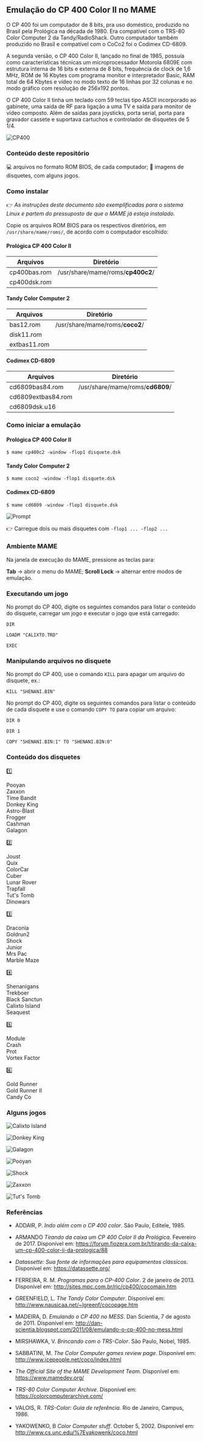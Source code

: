 ## Emulação do CP 400 Color II no MAME

O CP 400 foi um computador de 8 bits, pra uso doméstico, produzido no Brasil pela Prológica na década de 1980. Era compatível com o TRS-80 Color Computer 2 da Tandy/RadioShack. Outro computador também produzido no Brasil e compatível com o CoCo2 foi o Codimex CD-6809.

A segunda versão, o CP 400 Color II, lançado no final de 1985, possuía como características técnicas um microprocessador Motorola 6809E com estrutura interna de 16 bits e externa de 8 bits, frequência de clock de 1,6 MHz, ROM de 16 Kbytes com programa monitor e interpretador Basic, RAM total de 64 Kbytes e vídeo no modo texto de 16 linhas por 32 colunas e no modo gráfico com resolução de 256x192 pontos.

O CP 400 Color II tinha um teclado com 59 teclas tipo ASCII incorporado ao gabinete, uma saída de RF para ligação a uma TV e saída para monitor de vídeo composto. Além de saídas para joysticks, porta serial, porta para gravador cassete e suportava cartuchos e controlador de disquetes de 5 1/4.

![CP400](img/cp400-caixa.jpg?raw=true)

### Conteúdo deste repositório

:computer: arquivos no formato ROM BIOS, de cada computador;
:floppy_disk: imagens de disquetes, com alguns jogos.

### Como instalar

:point_right: *As instruções deste documento são exemplificadas para o sistema Linux e partem do pressuposto de que o MAME já esteja instalado.*

Copie os arquivos ROM BIOS para os respectivos diretórios, em `/usr/share/mame/roms/`, de acordo com o computador escolhido:

#### Prológica CP 400 Color II

| Arquivos     | Diretório                     |
| ------------ | ----------------------------- |
| cp400bas.rom | /usr/share/mame/roms/**cp400c2**/ |
| cp400dsk.rom |                               |

#### Tandy Color Computer 2

| Arquivos     | Diretório                   |
| ------------ | --------------------------- |
| bas12.rom    | /usr/share/mame/roms/**coco2**/ |
| disk11.rom   |                             |
| extbas11.rom |                             |

#### Codimex CD-6809

| Arquivos           | Diretório                    |
| ------------------ | ---------------------------- |
| cd6809bas84.rom    | /usr/share/mame/roms/**cd6809**/ |
| cd6809extbas84.rom |                              |
| cd6809dsk.u16      |                              |

### Como iniciar a emulação

#### Prológica CP 400 Color II

`$ mame cp400c2 -window -flop1 disquete.dsk`

#### Tandy Color Computer 2

`$ mame coco2 -window -flop1 disquete.dsk`

#### Codimex CD-6809

`$ mame cd6809 -window -flop1 disquete.dsk`

![Prompt](img/cp400-prompt.gif?raw=true)

:point_right: Carregue dois ou mais disquetes com `-flop1 ... -flop2 ...`

### Ambiente MAME

Na janela de execução do MAME, pressione as teclas para:

**Tab**         -> abrir o menu do MAME;
**Scroll Lock** -> alternar entre modos de emulação.

### Executando um jogo

No prompt do CP 400, digite os seguintes comandos para listar o conteúdo do disquete, carregar um jogo e executar o jogo que está carregado:

`DIR`

`LOADM "CALIXTO.TRD"`

`EXEC`

### Manipulando arquivos no disquete

No prompt do CP 400, use o comando `KILL` para apagar um arquivo do disquete, ex.:

`KILL "SHENANI.BIN"`

No prompt do CP 400, digite os seguintes comandos para listar o conteúdo de cada disquete e use o comando `COPY TO` para copiar um arquivo:

`DIR 0`

`DIR 1`

`COPY "SHENANI.BIN:1" TO "SHENANI.BIN:0"`

### Conteúdo dos disquetes

 :one:

Pooyan<br />
Zaxxon<br />
Time Bandit<br />
Donkey King<br />
Astro-Blast<br />
Frogger<br />
Cashman<br />
Galagon

 :two:

Joust<br />
Quix<br />
ColorCar<br />
Cuber<br />
Lunar Rover<br />
Trapfall<br />
Tut's Tomb<br />
Dinowars

 :three:

Draconia<br />
Goldrun2<br />
Shock<br />
Junior<br />
Mrs Pac<br />
Marble Maze

 :four:

Shenanigans<br />
Trekboer<br />
Black Sanctun<br />
Calixto Island<br />
Seaquest

 :five:

Module<br />
Crash<br />
Prot<br />
Vortex Factor

 :six:

Gold Runner<br />
Gold Runner II<br />
Candy Co

### Alguns jogos

![Calixto Island](img/Calixto_Island.jpg?raw=true)

![Donkey King](img/Donkey_King.jpg?raw=true)

![Galagon](img/Galagon.jpg?raw=true)

![Pooyan](img/Pooyan.jpg?raw=true)

![Shock](img/Shock.jpg?raw=true)

![Zaxxon](img/Zaxxon.jpg?raw=true)

![Tut's Tomb](img/Tuts_Tomb.jpg?raw=true)

### Referências

- ADDAIR, P. *Indo além com o CP 400 color*. São Paulo, Editele, 1985.

- ARMANDO *Tirando da caixa um CP 400 Color II da Prológica*. Fevereiro de 2017. Disponível em: <https://forum.fiozera.com.br/t/tirando-da-caixa-um-cp-400-color-ii-da-prologica/88>

- *Datassette: Sua fonte de informações para equipamentos clássicos*. Disponível em: <https://datassette.org/>

- FERREIRA, R. M. *Programas para o CP-400 Color*. 2 de janeiro de 2013. Disponível em: <http://sites.mpc.com.br/ric/cp400/cocomain.htm>

- GREENFIELD, L. *The Tandy Color Computer*. Disponível em: <http://www.nausicaa.net/~lgreenf/cocopage.htm>

- MADEIRA, D. *Emulando o CP 400 no MESS*. Dan Scientia, 7 de agosto de 2011. Disponível em: <http://dan-scientia.blogspot.com/2011/08/emulando-o-cp-400-no-mess.html>

- MIRSHAWKA, V. *Brincando com o TRS-Color*. São Paulo, Nobel, 1985.

- SABBATINI, M. *The Color Computer games review page*. Disponível em: <http://www.icepeople.net/coco/index.html>

- *The Official Site of the MAME Development Team*. Disponível em: <https://www.mamedev.org/>

- *TRS-80 Color Computer Archive*. Disponível em: <https://colorcomputerarchive.com/>

- VALOIS, R. *TRS-Color: Guia de referência*. Rio de Janeiro, Campus, 1986.

- YAKOWENKO, B *Color Computer stuff*. October 5, 2002. Disponível em: <http://www.cs.unc.edu/%7Eyakowenk/coco.html>
